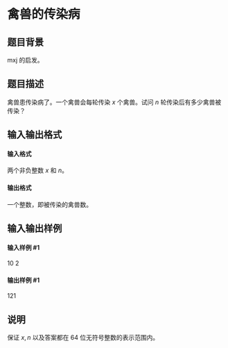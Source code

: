 
# 禽兽的传染病
## 题目背景
mxj 的启发。

## 题目描述
禽兽患传染病了。一个禽兽会每轮传染 $x$ 个禽兽。试问 $n$ 轮传染后有多少禽兽被传染？

## 输入输出格式
#### 输入格式

两个非负整数 $x$ 和 $n$。
#### 输出格式

一个整数，即被传染的禽兽数。

## 输入输出样例
#### 输入样例 #1
10 2
#### 输出样例 #1
121
## 说明
保证 $x,n$ 以及答案都在 $64$ 位无符号整数的表示范围内。
 